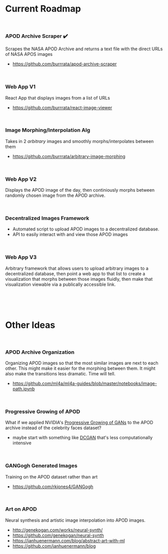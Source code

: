 # Current Roadmap

<br>

### APOD Archive Scraper ✔️
Scrapes the NASA APOD Archive and returns a text file with the direct URLs of NASA APOS images
- https://github.com/burrrata/apod-archive-scraper

<br>

### Web App V1 
React App that displays images from a list of URLs
- https://github.com/burrrata/react-image-viewer

<br>

### Image Morphing/Interpolation Alg 
Takes in 2 *arbitrary* images and smoothly morphs/interpolates between them
- https://github.com/burrrata/arbitrary-image-morphing

<br>

### Web App V2 
Displays the APOD image of the day, then continiously morphs between randomly chosen image from the APOD archive.

<br>

### Decentralized Images Framework
- Automated script to upload APOD images to a decentralized database.
- API to easily interact with and view those APOD images

<br>

### Web App V3
Arbitrary framework that allows users to upload arbitrary images to a decentralized database, then point a web app to that list to create a visualization that morphs between those images fluidly, then make that visualization viewable via a publically accessible link.

<br>
<br>
<br>

# Other Ideas

<br>

### APOD Archive Organization
Organizing APOD images so that the most similar images are next to each other. This might make it easier for the morphing between them. It might also make the transitions less dramatic. Time will tell.
- https://github.com/ml4a/ml4a-guides/blob/master/notebooks/image-path.ipynb

<br>

### Progressive Growing of APOD 
What if we applied NVIDIA's [Progressive Growing of GANs](https://github.com/tkarras/progressive_growing_of_gans) to the APOD archive instead of the celebrity faces dataset?
- maybe start with something like [DCGAN](https://github.com/Newmu/dcgan_code) that's less computationally intensive

<br>

### GANGogh Generated Images
Training on the APOD dataset rather than art
- https://github.com/rkjones4/GANGogh

<br>

### Art on APOD
Neural synthesis and artistic image interpolation into APOD images.
- http://genekogan.com/works/neural-synth/
- https://github.com/genekogan/neural-synth
- https://janhuenermann.com/blog/abstract-art-with-ml
- https://github.com/janhuenermann/blog
